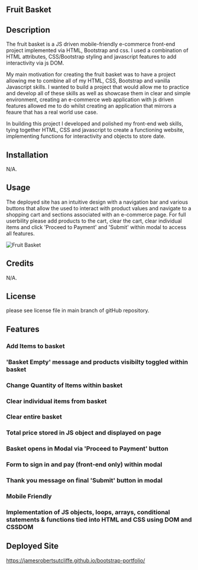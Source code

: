 ## Fruit Basket

## Description

The fruit basket is a JS driven mobile-friendly e-commerce front-end project implemented via HTML, Bootstrap and css. I used a combination of HTML attributes, CSS/Bootstrap styling and javascript features to add interactivity via js DOM.

My main motivation for creating the fruit basket was to have a project allowing me to combine all of my HTML, CSS, Bootstrap and vanilla Javascript skills. I wanted to build a project that would allow me to practice and develop all of these skills as well as showcase them in clear and simple environment, creating an e-commerce web application with js driven features allowed me to do whilst creating an application that mirrors a feaure that has a real world use case. 

In building this project I developed and polished my front-end web skills, tying together HTML, CSS and javascript to create a functioning website, implementing functions for interactivity and objects to store date. 

## Installation

N/A.

## Usage

The deployed site has an intuitive design with a navigation bar and various buttons that allow the used to interact with product values and navigate to a shopping cart and sections associated with an e-commerce page. For full userbility please add products to the cart, clear the cart, clear individual items and click 'Proceed to Payment' and 'Submit' within modal to access all features.

![Fruit Basket](images/screenshot.png)


## Credits

N/A.

## License

please see license file in main branch of gitHub repository.

## Features

### Add Items to basket
### 'Basket Empty' message and products visibilty toggled within basket
### Change Quantity of Items within basket
### Clear individual items from basket
### Clear entire basket
### Total price stored in JS object and displayed on page
### Basket opens in Modal via 'Proceed to Payment' button
### Form to sign in and pay (front-end only) within modal
### Thank you message on final 'Submit' button in modal
### Mobile Friendly
### Implementation of JS objects, loops, arrays, conditional statements & functions tied into HTML and CSS using DOM and CSSDOM

## Deployed Site

https://jamesrobertsutcliffe.github.io/bootstrap-portfolio/

